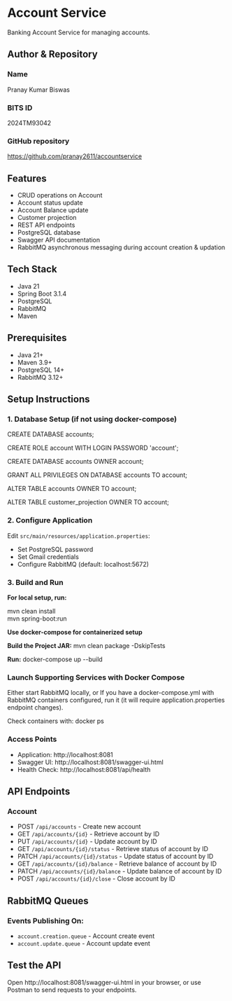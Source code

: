 # Account Service
Banking Account Service for managing accounts.

## Author & Repository
### Name
Pranay Kumar Biswas

### BITS ID
2024TM93042

### GitHub repository
https://github.com/pranay2611/accountservice

## Features
- CRUD operations on Account
- Account status update
- Account Balance update
- Customer projection 
- REST API endpoints
- PostgreSQL database
- Swagger API documentation
- RabbitMQ asynchronous messaging during account creation & updation


## Tech Stack
- Java 21
- Spring Boot 3.1.4
- PostgreSQL
- RabbitMQ
- Maven

## Prerequisites
- Java 21+
- Maven 3.9+
- PostgreSQL 14+
- RabbitMQ 3.12+

## Setup Instructions
### 1. Database Setup (if not using docker-compose)
CREATE DATABASE accounts;

CREATE ROLE account WITH LOGIN PASSWORD 'account';

CREATE DATABASE accounts OWNER account;

GRANT ALL PRIVILEGES ON DATABASE accounts TO account;

ALTER TABLE accounts OWNER TO account;

ALTER TABLE customer_projection OWNER TO account;

### 2. Configure Application
Edit `src/main/resources/application.properties`:
- Set PostgreSQL password
- Set Gmail credentials
- Configure RabbitMQ (default: localhost:5672)

### 3. Build and Run
**For local setup, run:**

mvn clean install  
mvn spring-boot:run

**Use docker-compose for containerized setup**

**Build the Project JAR:**
mvn clean package -DskipTests

**Run:** docker-compose up --build

### Launch Supporting Services with Docker Compose
Either start RabbitMQ locally, or
If you have a docker-compose.yml with RabbitMQ containers configured, run it (it will require application.properties endpoint changes).

Check containers with: docker ps

### Access Points
- Application: http://localhost:8081
- Swagger UI: http://localhost:8081/swagger-ui.html
- Health Check: http://localhost:8081/api/health


## API Endpoints
### Account
- POST `/api/accounts` - Create new account
- GET `/api/accounts/{id}` - Retrieve account by ID
- PUT `/api/accounts/{id}` - Update account by ID
- GET `/api/accounts/{id}/status` - Retrieve status of account by ID
- PATCH `/api/accounts/{id}/status` - Update status of account by ID
- GET `/api/accounts/{id}/balance` - Retrieve balance of account by ID
- PATCH `/api/accounts/{id}/balance` - Update balance of account by ID
- POST `/api/accounts/{id}/close` - Close account by ID


## RabbitMQ Queues
### Events Publishing On:
- `account.creation.queue` - Account create event
- `account.update.queue` - Account update event


## Test the API
Open http://localhost:8081/swagger-ui.html in your browser, or use Postman to send requests to your endpoints.
